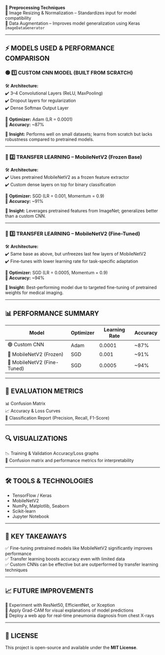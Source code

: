 
📌 **Preprocessing Techniques**  
🔹 Image Resizing & Normalization – Standardizes input for model compatibility  
🔹 Data Augmentation – Improves model generalization using Keras `ImageDataGenerator`

---

## ⚡ MODELS USED & PERFORMANCE COMPARISON

### 🟢 1️⃣ CUSTOM CNN MODEL (BUILT FROM SCRATCH)  
🛠 **Architecture:**  
✔️ 3–4 Convolutional Layers (ReLU, MaxPooling)  
✔️ Dropout layers for regularization  
✔️ Dense Softmax Output Layer

🔹 **Optimizer:** Adam (LR = 0.0001)  
🎯 **Accuracy:** ~87%  

📌 **Insight:** Performs well on small datasets; learns from scratch but lacks robustness compared to pretrained models.

---

### 🔵 2️⃣ TRANSFER LEARNING – MobileNetV2 (Frozen Base)  
🛠 **Architecture:**  
✔️ Uses pretrained MobileNetV2 as a frozen feature extractor  
✔️ Custom dense layers on top for binary classification

🔹 **Optimizer:** SGD (LR = 0.001, Momentum = 0.9)  
🎯 **Accuracy:** ~91%

📌 **Insight:** Leverages pretrained features from ImageNet; generalizes better than a custom CNN.

---

### 🔴 3️⃣ TRANSFER LEARNING – MobileNetV2 (Fine-Tuned)  
🛠 **Architecture:**  
✔️ Same base as above, but unfreezes last few layers of MobileNetV2  
✔️ Fine-tunes with lower learning rate for task-specific adaptation

🔹 **Optimizer:** SGD (LR = 0.0005, Momentum = 0.9)  
🎯 **Accuracy:** ~94%

📌 **Insight:** Best-performing model due to targeted fine-tuning of pretrained weights for medical imaging.

---

## 📊 PERFORMANCE SUMMARY

| Model                              | Optimizer | Learning Rate | Accuracy |
|-----------------------------------|-----------|----------------|----------|
| 🟢 Custom CNN                     | Adam      | 0.0001         | ~87%     |
| 🔵 MobileNetV2 (Frozen)           | SGD       | 0.001          | ~91%     |
| 🔴 MobileNetV2 (Fine-Tuned)       | SGD       | 0.0005         | ~94%     |

---

## 🔬 EVALUATION METRICS  
📊 Confusion Matrix  
📈 Accuracy & Loss Curves  
🧮 Classification Report (Precision, Recall, F1-Score)

---

## 🔍 VISUALIZATIONS  
📉 Training & Validation Accuracy/Loss graphs  
🧾 Confusion matrix and performance metrics for interpretability

---

## 🛠 TOOLS & TECHNOLOGIES  
- TensorFlow / Keras  
- MobileNetV2  
- NumPy, Matplotlib, Seaborn  
- Scikit-learn  
- Jupyter Notebook

---

## 📌 KEY TAKEAWAYS  
✅ Fine-tuning pretrained models like MobileNetV2 significantly improves performance  
✅ Transfer learning boosts accuracy even with limited data  
✅ Custom CNNs can be effective but are outperformed by transfer learning techniques

---

## 📈 FUTURE IMPROVEMENTS  
🚧 Experiment with ResNet50, EfficientNet, or Xception  
🚧 Apply Grad-CAM for visual explanations of model predictions  
🚧 Deploy a web app for real-time pneumonia diagnosis from chest X-rays

---

## 📝 LICENSE  
This project is open-source and available under the **MIT License**.
